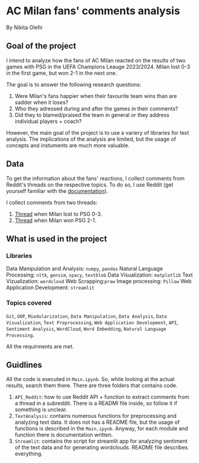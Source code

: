 # AC Milan fans' comments analysis

By Nikita Olefir

## Goal of the project

I intend to analyze how the fans of AC Milan reacted on the results of two games with PSG in the UEFA Champions Leauge 2023/2024. Milan lost 0-3 in the first game, but won 2-1 in the next one.

The goal is to answer the following research questions:

1) Were Milan's fans happier when their favourite team wins than are sadder when it loses?
2) Who they adressed during and after the games in their comments?
3) Did they to blamed/praised the team in general or they address individual players + coach?

However, the main goal of the project is to use a variery of libraries for text analysis. The implications of the analysis are limited, but the usage of concepts and instuments are much more valuable.

## Data

To get the information about the fans' reactions, I collect comments from Reddit's threads on the respective topics. To do so, I use Reddit (get yourself familiar with the [documentation](https://www.reddit.com/dev/api/)).

I collect comments from two threads:

1) [Thread](https://www.reddit.com/r/ACMilan/comments/17gb1xz/match_thread_psg_vs_milan_champions_league_202324/) when Milan lost to PSG 0-3.
2) [Thread](https://www.reddit.com/r/ACMilan/comments/17pzwvv/scoreboard_paris_saintgermain_ac_milan/) when Milan won PSG 2-1.

## What is used in the project

### Libraries

Data Manipulation and Analysis: `numpy`, `pandas`
Natural Language Processing: `nltk`, `gensim`, `spacy`, `textblob`
Data Visualization: `matplotlib`
Text Vizualization: `wordcloud`
Web Scrapping:`praw`
Image processing: `Pillow`
Web Application Development: `streamlit`

### Topics covered

`Git`, `OOP`, `Miodularization`, `Data Manipulation`, `Data Analysis`, `Data Visualization`, `Text Preprocessing`, `Web Application Development`, `API`, `Sentiment Analysis`, `WordCloud`, `Word Embedding`, `Natural Language Processing`.

All the requirments are met.

## Guidlines

All the code is executed in `Main.ipynb`. So, while looking at the actual results, search them there.
There are three folders that contains code.

1) `API_Reddit`: how to use Reddit API + function to extract comments from a thread in a subreddit. There is a READMI file inside, so follow it if something is unclear.
2) `TextAnalysis`: contains numerous functions for preprocessing and analyzing text data. It does not has a README file, but the usage of functions is described in the `Main.ipynb`. Anyway, for each module and function there is documentation written.
3) `Streamlit`: contains the script for streamlit app for analyzing sentiment of the text data and for generating wordclouds. README file describes everything.
